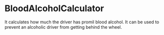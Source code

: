 # BloodAlcoholCalculator
It calculates how much the driver has promil blood alcohol. 
It can be used to prevent an alcoholic driver from getting behind the wheel.
